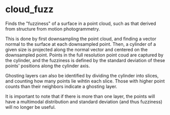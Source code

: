 # cloud_fuzz
Finds the "fuzziness" of a surface in a point cloud, such as that derived from structure from motion photogrammetry.

This is done by first downsampling the point cloud, and finding a vector normal to the surface at each downsampled point.
Then, a cylinder of a given size is projected along the normal vector and centered on the downsampled point. Points in the
full resolution point coud are captured by the cylinder, and the fuzziness is defined by the standard deviation of these
points' positions along the cylinder axis.

Ghosting layers can also be identified by dividing the cylinder into slices, and counting how many points lie wihtin each 
slice. Those with higher point counts than their neighbors indicate a ghosting layer.

It is important to note that if there is more than one layer, the points will have a multimodal distribution and standard
deviation (and thus fuzziness) will no longer be useful.
